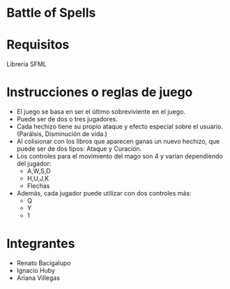 # Battle of Spells

# Requisitos
Librería SFML

# Instrucciones o reglas de juego
- El juego se basa en ser el último sobreviviente en el juego.
- Puede ser de dos o tres jugadores.
- Cada hechizo tiene su propio ataque y efecto especial sobre el usuario. (Parálsis, Disminución de vida.)
- Al colisionar con los libros que aparecen ganas un nuevo hechizo, que puede ser de dos tipos: Ataque y Curación.
- Los controles para el movimiento del mago son 4 y varían dependiendo del jugador:
   - A,W,S,D
   - H,U,J,K
   - Flechas
- Además, cada jugador puede utilizar con dos controles más:
   - Q
   - Y
   - 1

# Integrantes
- Renato Bacigalupo 
- Ignacio Huby 
- Ariana Villegas 
